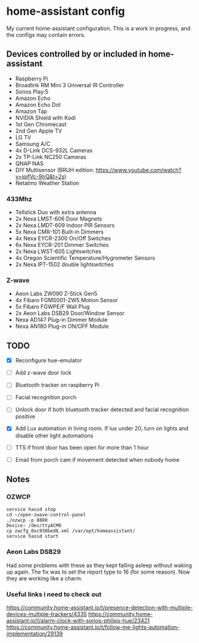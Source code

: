 # home-assistant config
My current home-assistant configuration. This is a work in progress, and the configs may contain errors.

## Devices controlled by or included in home-assistant
* Raspberry Pi
* Broadlink RM Mini 3 Universal IR Controller
* Sonos Play:5
* Amazon Echo
* Amazon Echo Dot
* Amazon Tap
* NVIDIA Shield with Kodi
* 1st Gen Chromecast
* 2nd Gen Apple TV
* LG TV
* Samsung A/C
* 4x D-Link DCS-932L Cameras
* 2x TP-Link NC250 Cameras
* QNAP NAS
* DIY Multisensor (BRUH edition: https://www.youtube.com/watch?v=jpjfVc-9IrQ&t=2s)
* Netatmo Weather Station

### 433Mhz
* Tellstick Duo with extra antenna
* 2x Nexa LMST-606 Door Magnets
* 2x Nexa LMDT-609 Indoor PIR Sensors
* 5x Nexa CMR-101 Built-in Dimmers
* 4x Nexa EYCR-2300 On/Off Switches
* 6x Nexa EYCR-201 Dimmer Switches
* 2x Nexa LWST-605 Lightswitches
* 4x Oregon Scientific Temperature/Hygrometer Sensors
* 2x Nexa IPT-1502 double lightswitches

### Z-wave
* Aeon Labs ZW090 Z-Stick Gen5
* 4x Fibaro FGMS001-ZW5 Motion Sensor
* 5x Fibaro FGWPE/F Wall Plug
* 2x Aeon Labs DSB29 Door/Window Sensor
* Nexa AD147 Plug-in Dimmer Module
* Nexa AN180 Plug-in ON/OFF Module

## TODO
- [x] Reconfigure hue-emulator
- [ ] Add z-wave door lock
- [ ] Bluetooth tracker on raspberry Pi
- [ ] Facial recognition porch
- [ ] Unlock door if both bluetooth tracker detected and facial recognition positive
- [x] Add Lux automation in living room. If lux under 20, turn on lights and disable other light automations
- [ ] TTS if front door has been open for more than 1 hour
- [ ] Email from porch cam if movement detected when nobody home


## Notes
### OZWCP
```
service hassd stop
cd ~/open-zwave-control-panel
./ozwcp -p 8888
Device: /dev/ttyACM0
cp zwcfg_0xc930bed8.xml /var/opt/homeassistant/
service hassd start
```

### Aeon Labs DSB29
Had some problems with these as they kept falling asleep without waking up again. 
The fix was to set the report type to 16 (for some reason). Now they are working like a charm.

### Useful links i need to check out
https://community.home-assistant.io/t/presence-detection-with-multiple-devices-multiple-trackers/4335
https://community.home-assistant.io/t/alarm-clock-with-sonos-philips-hue/23421
https://community.home-assistant.io/t/follow-me-lights-automation-implementation/29139
